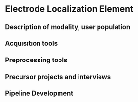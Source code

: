 # Electrode Localization Element
## Description of modality, user population

## Acquisition tools

## Preprocessing tools

## Precursor projects and interviews

## Pipeline Development
